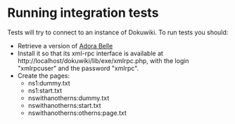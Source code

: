 Running integration tests
=========================

Tests will try to connect to an instance of Dokuwiki. To run tests you should:
* Retrieve a version of [Adora Belle](www.splitbrain.org/_media/projects/dokuwiki/dokuwiki-2012-10-13.tgz)
* Install it so that its xml-rpc interface is available at http://localhost/dokuwiki/lib/exe/xmlrpc.php, with the login "xmlrpcuser" and the password "xmlrpc".
* Create the pages:
    * ns1:dummy.txt
    * ns1:start.txt
    * nswithanotherns:dummy.txt
    * nswithanotherns:start.txt
    * nswithanotherns:otherns:page.txt


